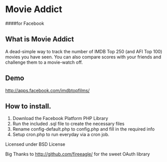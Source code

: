 # Movie Addict
####for Facebook

## What is Movie Addict

A dead-simple way to track the number of IMDB Top 250 (and AFI Top 100) 
movies you have seen. You can also compare scores with your 
friends and challenge them to a movie-watch off. 

## Demo

<http://apps.facebook.com/imdbtopfilms/>

## How to install.

1. Download the Facebook Platform PHP Library
2. Run the included .sql file to create the necessary files
3. Rename config-default.php to config.php and fill in the required info
4. Setup cron.php to run everyday via a cron job.

Licensed under BSD License

Big Thanks to <http://github.com/fireeagle/> for the sweet OAuth library

